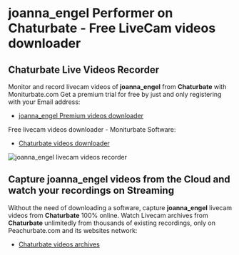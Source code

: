 # joanna_engel Performer on Chaturbate - Free LiveCam videos downloader

## Chaturbate Live Videos Recorder

Monitor and record livecam videos of **joanna_engel** from **Chaturbate** with Moniturbate.com
Get a premium trial for free by just and only registering with your Email address:
* [joanna_engel Premium videos downloader](https://moniturbate.com/request-demo-licence-key.html)

Free livecam videos downloader - Moniturbate Software:
* [Chaturbate videos downloader](https://moniturbate.com/moniturbate-download-software.html)

![joanna_engel livecam videos recorder](https://peachurnet.com/templates/moniturbate-software.png)


## Capture joanna_engel videos from the Cloud and watch your recordings on Streaming

Without the need of downloading a software, capture **joanna_engel** livecam videos from **Chaturbate** 100% online.
Watch Livecam archives from **Chaturbate** unlimitedly from thousands of existing recordings, only on Peachurbate.com and its websites network:
* [Chaturbate videos archives](https://peachurnet.com/)